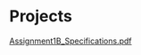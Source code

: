 # Projects

[Assignment1B_Specifications.pdf](https://github.com/MikeJR111/Data-Modelling-/files/9598104/Assignment1B_Specifications.pdf)
